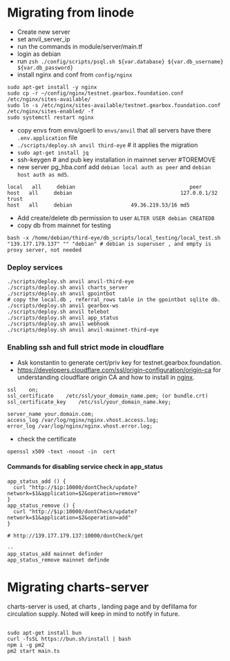 # Migrating from linode

- Create new server
- set anvil_server_ip
- run the commands in module/server/main.tf
- login as debian
- run `zsh ./config/scripts/psql.sh ${var.database} ${var.db_username} ${var.db_password}`
- install nginx and conf from `config/nginx` 
```
sudo apt-get install -y nginx
sudo cp -r ~/config/nginx/testnet.gearbox.foundation.conf /etc/nginx/sites-available/
sudo ln -s /etc/nginx/sites-available/testnet.gearbox.foundation.conf /etc/nginx/sites-enabled/ -f
sudo systemctl restart nginx
```
- copy envs from envs/goerli to `envs/anvil` that all servers have there `.env.application` file
- `./scripts/deploy.sh anvil third-eye` # it applies the migration
- `sudo apt-get install jq`
- ssh-keygen # and pub key installation in mainnet server #TOREMOVE
- new server pg_hba.conf add  `debian local auth as peer` and `debian host auth as md5`.
```
local   all     debian                                     peer
host   all     debian                                   127.0.0.1/32  trust
host   all     debian                   49.36.219.53/16 md5
```
- Add create/delete db permission to user `ALTER USER debian CREATEDB`
- copy db from mainnet for testing
```
bash -x /home/debian/third-eye/db_scripts/local_testing/local_test.sh "139.177.179.137" "" "debian" # debian is superuser , and empty is proxy server, not needed
```

### Deploy services
```
./scripts/deploy.sh anvil anvil-third-eye
./scripts/deploy.sh anvil charts_server
./scripts/deploy.sh anvil gpointbot
# copy the local.db , referral_rows table in the gpointbot sqlite db.
./scripts/deploy.sh anvil gearbox-ws
./scripts/deploy.sh anvil telebot
./scripts/deploy.sh anvil app_status
./scripts/deploy.sh anvil webhook
./scripts/deploy.sh anvil anvil-mainnet-third-eye
```

### Enabling ssh and full strict mode in cloudflare
- Ask konstantin to generate cert/priv key for testnet.gearbox.foundation.
- https://developers.cloudflare.com/ssl/origin-configuration/origin-ca for understanding cloudflare origin CA and how to install in [nginx](https://www.digicert.com/kb/csr-ssl-installation/nginx-openssl.htm).
```
ssl    on;
ssl_certificate    /etc/ssl/your_domain_name.pem; (or bundle.crt)
ssl_certificate_key    /etc/ssl/your_domain_name.key;

server_name your.domain.com;
access_log /var/log/nginx/nginx.vhost.access.log;
error_log /var/log/nginx/nginx.vhost.error.log;
```
- check the certificate
``` # for checking certificate
openssl x509 -text -noout -in  cert
```


#### Commands for disabling service check in app_status
```
app_status_add () {
  curl "http://$ip:10000/dontCheck/update?network=$1&application=$2&operation=remove"
}
app_status_remove () {
  curl "http://$ip:10000/dontCheck/update?network=$1&application=$2&operation=add"
}

# http://139.177.179.137:10000/dontCheck/get

--
app_status_add mainnet definder
app_status_remove mainnet definde
```


# Migrating charts-server
charts-server is used, at charts , landing page and by defillama for circulation supply. Noted will keep in mind to notify in future.


##
```
sudo apt-get install bun
curl -fsSL https://bun.sh/install | bash
npm i -g pm2
pm2 start main.ts

```